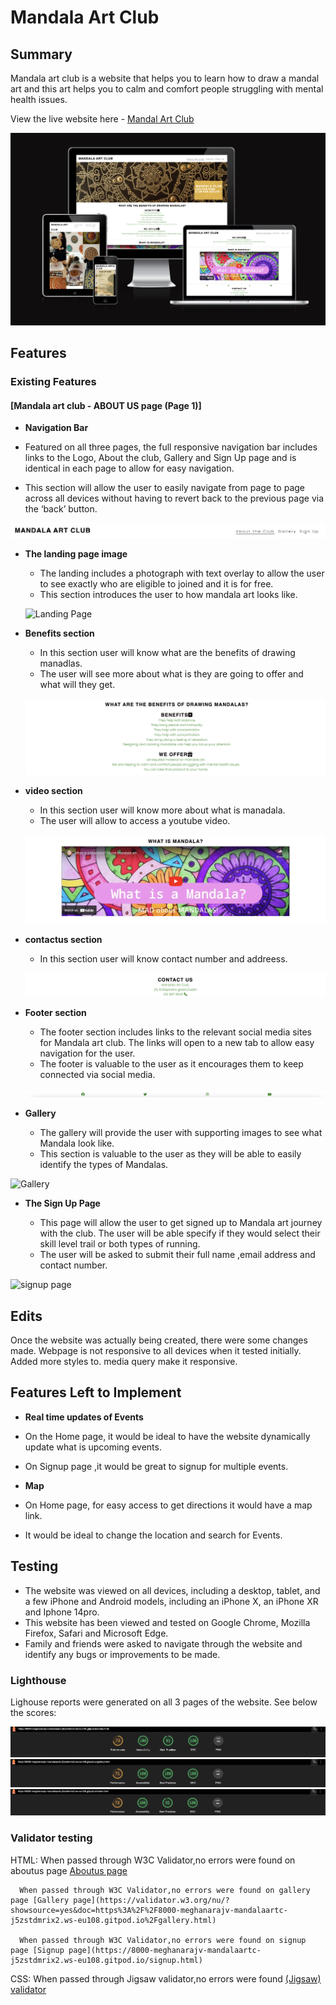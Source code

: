 # Mandala Art Club
## Summary
Mandala art club is a website that helps you to learn how to draw a mandal art and this art helps you to calm and comfort people struggling with mental health issues.

View the live website here - [Mandal Art Club](https://meghanarajvinakota.github.io/mandala-art-club/ "Mandala-Art-Club")


![Responsice Mockup](./media/Mandala-art-club-mockup_13.16.12.png)

## Features
### Existing Features

#### [Mandala art club - ABOUT US page (Page 1)]

- __Navigation Bar__

 - Featured on all three pages, the full responsive navigation bar includes links to the Logo, About the club, Gallery and Sign Up page and is identical in each page to allow for easy navigation.
  - This section will allow the user to easily navigate from page to page across all devices without having to revert back to the previous page via the ‘back’ button. 

![Nav Bar](./media/Nav-bar.png)

- __The landing page image__

  - The landing includes a photograph with text overlay to allow the user to see exactly who are eligible to joined and it is for free.
  - This section introduces the user to how mandala art looks like.

  ![Landing Page](./media/Aboutus%20-page%20-image.png)

- __Benefits section__

  - In this section user will know what are the benefits of drawing manadlas.
  - The user will see more about what is they are going to offer and what will they get.

  ![Benefit section](./media/benefits-image.png)

- __video section__

  - In this section user will know more about what is manadala.
  - The user will allow to access a youtube video.

  ![video section](./media/video-section.png)

- __contactus section__

  - In this section user will know contact number and addreess.

  ![contactus section](./media/contactus-image.png)

- __Footer section__

   - The footer section includes links to the relevant social media sites for Mandala art club. The links will open to a new tab to allow easy navigation for the user. 
  - The footer is valuable to the user as it encourages them to keep connected via social media.

  ![footer section](./media/footer-image.png)

- __Gallery__

  - The gallery will provide the user with supporting images to see what Mandala look like.
  - This section is valuable to the user as they will be able to easily identify the types of Mandalas. 

![Gallery](./media/gallery-iamge.png)

- __The Sign Up Page__

  - This page will allow the user to get signed up to Mandala art journey with the club. The user will be able specify if they would select their skill level trail or both types of running. 
  - The user will be asked to submit their full name ,email address and contact number.

![signup page](./media/signup-image.png)

## Edits

Once the website was actually being created, there were some changes made.
Webpage is not responsive to all devices when it tested initially.
Added more styles to. media query make it responsive.

## Features Left to Implement

- __Real time updates of Events__

- On the Home page, it would be ideal to have the website dynamically update what is upcoming events.
- On Signup page ,it would be great to signup for multiple events.

- __Map__

- On Home page, for easy access to get directions it would have a map link.
- It would be ideal to change the location and search for Events.

## Testing

- The website was viewed on all devices, including a desktop, tablet, and a few iPhone and Android models, including an iPhone X, an iPhone XR and Iphone 14pro.
- This website has been viewed and tested on Google Chrome, Mozilla Firefox, Safari and Microsoft Edge.
- Family and friends were asked to navigate through the website and identify any bugs or improvements to be made.

### Lighthouse

Lighouse reports were generated on all 3 pages of the website. See below the scores:

![Aboutuspage](./media/lighthouse-homepage.png)
![Gallerypage](./media/lighthouse-galllerypage.png)
![Signuppage](./media/lighthouse-signuppage.png)

### Validator testing

HTML: When passed through W3C Validator,no errors were found on aboutus page [Aboutus page](https://validator.w3.org/nu/?showsource=yes&doc=https%3A%2F%2F8000-meghanarajv-mandalaartc-j5zstdmrix2.ws-eu108.gitpod.io%2Findex.html)

      When passed through W3C Validator,no errors were found on gallery page [Gallery page](https://validator.w3.org/nu/?showsource=yes&doc=https%3A%2F%2F8000-meghanarajv-mandalaartc-j5zstdmrix2.ws-eu108.gitpod.io%2Fgallery.html)
      
      When passed through W3C Validator,no errors were found on signup page [Signup page](https://8000-meghanarajv-mandalaartc-j5zstdmrix2.ws-eu108.gitpod.io/signup.html)

CSS:  When passed through Jigsaw validator,no errors were found [(Jigsaw) validator](./media/cssvalidator.png)
      

